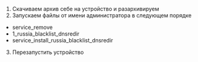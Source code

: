 1) Скачиваем архив себе на устройство и разархивируем
2) Запускаем файлы от имени администратора в следующем порядке
  - service_remove
  - 1_russia_blacklist_dnsredir
  - service_install_russia_blacklist_dnsredir
3) Перезапустить устройство
